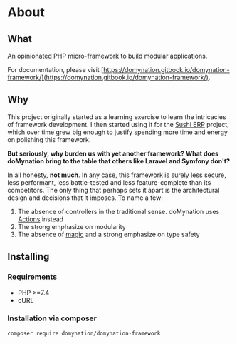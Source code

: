 # About

## What

An opinionated PHP micro-framework to build modular applications.

For documentation, please visit [https://domynation.gitbook.io/domynation-framework/](https://domynation.gitbook.io/domynation-framework/).

## Why

This project originally started as a learning exercise to learn the intricacies of framework development. I then started using it for the [Sushi ERP](https://github.com/domynation/sushi-erp/) project, which over time grew big enough to justify spending more time and energy on polishing this framework.

**But seriously, why burden us with yet another framework? What does doMynation bring to the table that others like Laravel and Symfony don't?**

In all honesty, **not much**. In any case, this framework is surely less secure, less performant, less battle-tested and less feature-complete than its competitors. The only thing that perhaps sets it apart is the architectural design and decisions that it imposes. To name a few:

1. The absence of controllers in the traditional sense. doMynation uses [Actions](routing-1.md#actions) instead
2. The strong emphasize on modularity
3. The absence of [magic](https://www.freecodecamp.org/news/moving-away-from-magic-or-why-i-dont-want-to-use-laravel-anymore-2ce098c979bd/) and a strong emphasize on type safety



## Installing

### Requirements

* PHP &gt;=7.4
* cURL

### Installation via composer

```bash
composer require domynation/domynation-framework
```



